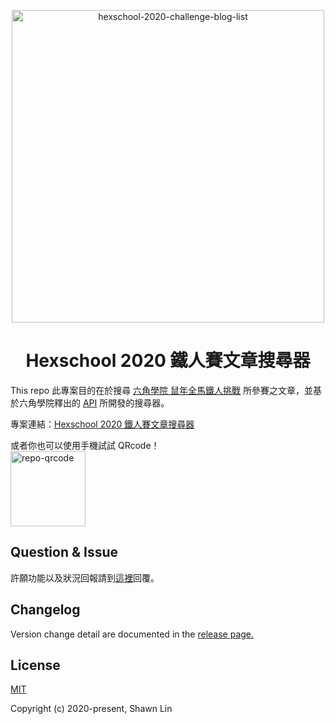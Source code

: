 <p align="center">
  <a href="https://www.hexschool.com/2019/11/14/2019-11-14-w3Hexschool-2020-challenge/" target="_blank" rel="noopener noreferrer">
    <img width="500" src="https://firebasestorage.googleapis.com/v0/b/hexschool-api.appspot.com/o/blog%2F2019%2F11%2Fw3HS%E9%90%B5%E4%BA%BA%E8%B3%BDbanner.png?alt=media&amp;token=3f0ef8fd-6285-47ac-a159-83ff3fb3972e" alt="hexschool-2020-challenge-blog-list">
  </a>
</p>

<h1 align="center">Hexschool 2020 鐵人賽文章搜尋器</h1>

This repo 此專案目的在於搜尋 [六角學院 鼠年全馬鐵人挑戰](https://www.hexschool.com/2019/11/14/2019-11-14-w3Hexschool-2020-challenge/) 所參賽之文章，並基於六角學院釋出的 [API](https://github.com/hexschool/w3hexschool-API) 所開發的搜尋器。

專案連結：[Hexschool 2020 鐵人賽文章搜尋器](https://shawnlin0201.github.io/hexschool-2020-challenge-blog-list/)

或者你也可以使用手機試試 QRcode！<br>
<img style="" width="120" src="https://github.com/shawnlin0201/hexschool-2020-challenge-blog-list/blob/master/src/assets/images/appQRcode.png?raw=true" alt="repo-qrcode">

## Question & Issue
許願功能以及狀況回報請到[這裡](https://github.com/shawnlin0201/hexschool-2020-challenge-blog-list/issues)回覆。

## Changelog

Version change detail are documented in the [release page.](https://github.com/shawnlin0201/hexschool-2020-challenge-blog-list/releases)

## License

[MIT](https://github.com/shawnlin0201/Lightness.js/blob/master/LICENSE)

Copyright (c) 2020-present, Shawn Lin
